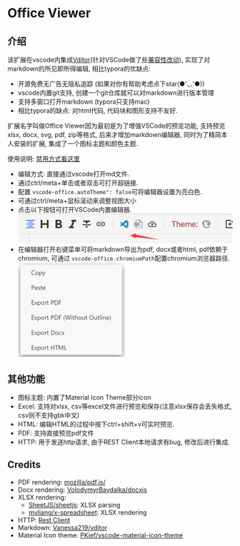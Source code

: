 # Office Viewer

## 介绍

该扩展在vscode内集成[Vditor](https://github.com/Vanessa219/vditor)(针对VSCode做了些[兼容性改动](https://github.com/vscode-ext-studio/vditor)), 实现了对markdown的所见即所得编辑, 相比typora的优缺点:

- 开源免费无广告无隐私追踪 (如果对你有帮助考虑点下star(●'◡'●))
- vscode内置git支持, 创建一个git仓库就可以对markdown进行版本管理
- 支持多窗口打开markdown (typora只支持mac)
- 相比typora的缺点: 对html代码, 代码块和图形支持不友好.

扩展名字叫做Office Viewer因为最初是为了增强VSCode的预览功能, 支持预览xlsx, docx, svg, pdf, zip等格式, 后来才增加markdown编辑器, 同时为了精简本人安装的扩展, 集成了一个图标主题和颜色主题.

使用说明: [禁用方式看这里](https://github.com/cweijan/vscode-office?tab=readme-ov-file#markdown)

- 编辑方式: 直接通过vscode打开md文件.
- 通过ctrl/meta+单击或者双击可打开超链接.
- 配置 `vscode-office.autoTheme": false`可将编辑器设置为亮白色.
- 可通过ctrl/meta+鼠标滚动来调整视图大小
- 点击以下按钮可打开VSCode内置编辑器.
  ![img](image/README-CN/1640579182342.png)
- 在编辑器打开右键菜单可将markdown导出为pdf, docx或者html, pdf依赖于chromium, 可通过 `vscode-office.chromiumPath`配置chromium浏览器路径.
  ![1685418034035](image/README-CN/1685418034035.png)

## 其他功能

- 图标主题: 内置了Material Icon Theme部分icon
- Excel: 支持对xlsx, csv等excel文件进行预览和保存(注意xlsx保存会丢失格式, csv则不支持gbk中文)
- HTML: 编辑HTML的过程中按下ctrl+shift+v可实时预览.
- PDF: 支持直接预览pdf文件
- HTTP: 用于发送http请求, 由于REST Client本地请求有bug, 修改后进行集成.

## Credits

- PDF rendering: [mozilla/pdf.js/](https://github.com/mozilla/pdf.js/)
- Docx rendering: [VolodymyrBaydalka/docxjs](https://github.com/VolodymyrBaydalka/docxjs)
- XLSX rendering:
  - [SheetJS/sheetjs](https://github.com/SheetJS/sheetjs): XLSX parsing
  - [myliang/x-spreadsheet](https://github.com/myliang/x-spreadsheet): XLSX rendering
- HTTP: [Rest  Client](https://github.com/Huachao/vscode-restclient)
- Markdown: [Vanessa219/vditor](https://github.com/Vanessa219/vditor)
- Material Icon theme: [PKief/vscode-material-icon-theme](https://github.com/PKief/vscode-material-icon-theme)
